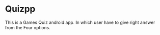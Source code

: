 # Quizpp
This is a Games Quiz android app. In which user have to give right answer from the Four options. 
